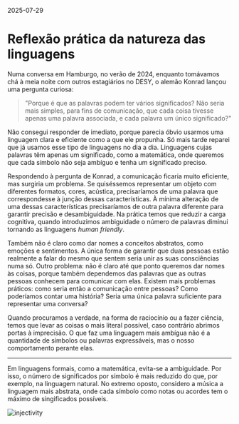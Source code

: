 2025-07-29
# Reflexão prática da natureza das linguagens

Numa conversa em Hamburgo, no verão de 2024, enquanto tomávamos chá à meia noite com outros estagiários no DESY, o alemão Konrad lançou uma pergunta curiosa:

> "Porque é que as palavras podem ter vários significados? Não seria mais simples, para fins de comunicação, que cada coisa tivesse apenas uma palavra associada, e cada palavra um único significado?"

Não consegui responder de imediato, porque parecia óbvio usarmos uma linguagem clara e eficiente como a que ele propunha. Só mais tarde reparei que já usamos esse tipo de linguagens no dia a dia. Linguagens cujas palavras têm apenas um significado, como a matemática, onde queremos que cada símbolo não seja ambíguo e tenha um significado preciso.

Respondendo à pergunta de Konrad, a comunicação ficaria muito eficiente, mas surgiria um problema. Se quiséssemos representar um objeto com diferentes formatos, cores, acústica, precisaríamos de uma palavra que correspondesse à junção dessas características. À mínima alteração de uma dessas características precisaríamos de outra palavra diferente para garantir precisão e desambiguidade. Na prática temos que reduzir a carga cognitiva, quando introduzimos ambiguidade o número de palavras diminui tornando as linguagens *human friendly*.

Também não é claro como dar nomes a conceitos abstratos, como emoções e sentimentos. A única forma de garantir que duas pessoas estão realmente a falar do mesmo que sentem seria unir as suas consciências numa só. Outro problema: não é claro até que ponto queremos dar nomes às coisas, porque também dependemos das palavras que as outras pessoas conhecem para comunicar com elas. Existem mais problemas práticos: como seria então a comunicação entre pessoas? Como poderíamos contar uma história? Seria uma única palavra suficiente para representar uma conversa?

Quando procuramos a verdade, na forma de raciocínio ou a fazer ciência, temos que levar as coisas o mais literal possível, caso
contrário abrimos portas à imprecisão. O que faz uma linguagem mais ambígua não é a quantidade de símbolos ou palavras
expressáveis, mas o nosso comportamento perante elas.


---

Em linguagens formais, como a matemática, evita-se a ambiguidade. Por isso, o número de significados por símbolo é mais reduzido do que, por exemplo, na linguagem natural. No extremo oposto, considero a música a linguagem mais abstrata, onde cada símbolo como notas ou acordes tem o máximo de singificados possíveis.

![injectivity](/img/inje.png)
